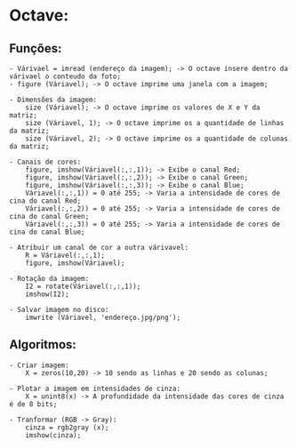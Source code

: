 # Octave:
## Funções:
	- Várivael = imread (endereço da imagem); -> O octave insere dentro da várivael o conteudo da foto;
	- figure (Váriavel); -> O octave imprime uma janela com a imagem;
	
	- Dimensões da imagem:
		size (Váriavel); -> O octave imprime os valores de X e Y da matriz;
		size (Váriavel, 1); -> O octave imprime os a quantidade de linhas da matriz;
		size (Váriavel, 2); -> O octave imprime os a quantidade de colunas da matriz;
		
	- Canais de cores:
		figure, imshow(Váriavel(:,:,1)); -> Exibe o canal Red;
		figure, imshow(Váriavel(:,:,2)); -> Exibe o canal Green;
		figure, imshow(Váriavel(:,:,3)); -> Exibe o canal Blue;
		Váriavel(:,:,1)) = 0 até 255; -> Varia a intensidade de cores de cina do canal Red;
		Váriavel(:,:,2)) = 0 até 255; -> Varia a intensidade de cores de cina do canal Green;
		Váriavel(:,:,3)) = 0 até 255; -> Varia a intensidade de cores de cina do canal Blue;
		
	- Atribuir um canal de cor a outra várivavel:
		R = Váriavel(:,:,1);
		figure, imshow(Váriavel);
		
	- Rotação da imagem:
		I2 = rotate(Váriavel(:,:,1));
		imshow(I2);
		
	- Salvar imagem no disco:
		imwrite (Váriavel, 'endereço.jpg/png');

## Algoritmos:
	- Criar imagem: 
		X = zeros(10,20) -> 10 sendo as linhas e 20 sendo as colunas;

	- Plotar a imagem em intensidades de cinza:
		X = unint8(x) -> A profundidade da intensidade das cores de cinza é de 8 bits;

	- Tranformar (RGB -> Gray):
		cinza = rgb2gray (x);
		imshow(cinza);
